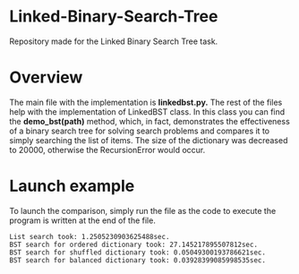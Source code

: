 # Linked-Binary-Search-Tree
Repository made for the Linked Binary Search Tree task.

# Overview
The main file with the implementation is **linkedbst.py.**
The rest of the files help with the implementation of LinkedBST class.
In this class you can find the **demo_bst(path)** method, which, in fact, demonstrates the effectiveness of a binary search tree for solving search problems and compares it to simply searching the list of items.
The size of the dictionary was decreased to 20000, otherwise the RecursionError would occur.

# Launch example

To launch the comparison, simply run the file as the code to execute the program is written at the end of the file.

```
List search took: 1.2505230903625488sec. 
BST search for ordered dictionary took: 27.145217895507812sec.
BST search for shuffled dictionary took: 0.05049300193786621sec. 
BST search for balanced dictionary took: 0.03928399085998535sec.
```